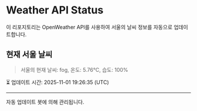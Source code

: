 
# Weather API Status

이 리포지토리는 OpenWeather API를 사용하여 서울의 날씨 정보를 자동으로 업데이트합니다.

## 현재 서울 날씨
> 서울의 현재 날씨: fog, 온도: 5.76°C, 습도: 100%

⏳ 업데이트 시간: 2025-11-01 19:26:35 (UTC)

---
자동 업데이트 봇에 의해 관리됩니다.
